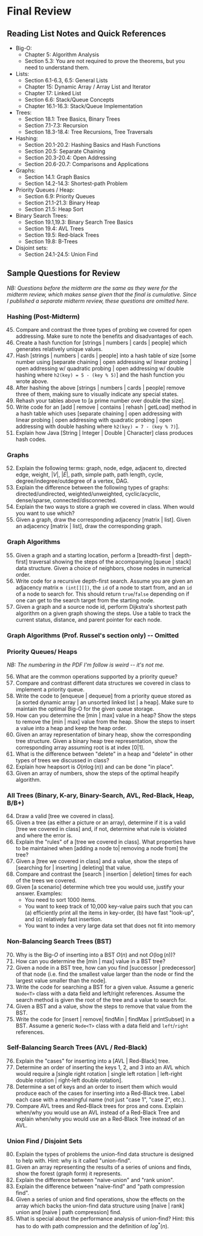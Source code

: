 # Final Review

## Reading List Notes and Quick References

+ Big-O:
  + Chapter 5: Algorithm Analysis
  + Section 5.3: You are not required to prove the theorems, but you need to understand them.
+ Lists:
  + Section 6.1-6.3, 6.5: General Lists
  + Chapter 15: Dynamic Array / Array List and Iterator
  + Chapter 17: Linked List
  + Section 6.6: Stack/Queue Concepts
  + Chapter 16.1-16.3: Stack/Queue Implementation
+ Trees:
  + Section 18.1: Tree Basics, Binary Trees
  + Section 7.1-7.3: Recursion
  + Section 18.3-18.4: Tree Recursions, Tree Traversals
+ Hashing:
  + Section 20.1-20.2: Hashing Basics and Hash Functions
  + Section 20.5: Separate Chaining
  + Section 20.3-20.4: Open Addressing
  + Section 20.6-20.7: Comparisons and Applications
+ Graphs:
  + Section 14.1: Graph Basics
  + Section 14.2-14.3: Shortest-path Problem
+ Priority Queues / Heap:
  + Section 6.9: Priority Queues
  + Section 21.1-21.3: Binary Heap
  + Section 21.5: Heap Sort
+ Binary Search Trees:
  + Section 19.1,19.3: Binary Search Tree Basics
  + Section 19.4: AVL Trees
  + Section 19.5: Red-black Trees
  + Section 19.8: B-Trees
+ Disjoint sets:
  + Section 24.1-24.5: Union Find

## Sample Questions for Review

*NB: Questions before the midterm are the same as they were for the midterm review, which makes sense given that the final is cumulative. Since I published a separate midterm review, these questions are omitted here.*

### Hashing (Post-Midterm)

45. Compare and contrast the three types of probing we covered for open addressing. Make sure to note the benefits and disadvantages of each.
46. Create a hash function for [strings | numbers | cards | people] which generates relatively unique values.
47. Hash [strings | numbers | cards | people] into a hash table of size [some number using [separate chaining | open addressing w/ linear probing | open addressing w/ quadratic probing | open addressing w/ double hashing where `h2(key) = 5 - (key % 5)`] and the hash function you wrote above.
48. After hashing the above [strings | numbers | cards | people] remove three of them, making sure to visually indicate any special states.
49. Rehash your tables above to [a prime number over double the size].
50. Write code for an [add | remove | contains | rehash | getLoad] method in a hash table which uses [separate chaining | open addressing with linear probing | open addressing with quadratic probing | open addressing with double hashing where `h2(key) = 7 - (key % 7)`].
51. Explain how Java [String | Integer | Double | Character] class produces hash codes.

### Graphs

52. Explain the following terms: graph, node, edge, adjacent to, directed edge, weight, $|V|$, $|E|$, path, simple path, path length, cycle, degree/indegree/outdegree of a vertex, DAG.
52. Explain the difference between the following types of graphs: directed/undirected, weighted/unweighted, cyclic/acyclic, dense/sparse, connected/disconnected.
53. Explain the two ways to store a graph we covered in class. When would you want to use which?
54. Given a graph, draw the corresponding adjacency [matrix | list]. Given an adjacency [matrix | list], draw the corresponding graph.

### Graph Algorithms

55. Given a graph and a starting location, perform a [breadth-first | depth-first] traversal showing the steps of the accompanying [queue | stack] data structure. Given a choice of neighbors, chose nodes in numerical order.
56. Write code for a recursive depth-first search. Assume you are given an adjacency matrix `m (int[][])`, the `id` of a node to start from, and an `id` of a node to search for. This should return `true`/`false` depending on if one can get to the search target from the starting node.
57. Given a graph and a source node id, perform Dijkstra's shortest path algorithm on a given graph showing the steps. Use a table to track the current status, distance, and parent pointer for each node.

### Graph Algorithms (Prof. Russel's section only) -- Omitted

### Priority Queues/ Heaps

*NB: The numbering in the PDF I'm follow is weird -- it's not me.*

56. What are the common operations supported by a priority queue?
57. Compare and contrast different data structures we covered in class to implement a priority queue.
58. Write the code to [enqueue | dequeue] from a priority queue stored as [a sorted dynamic array | an unsorted linked list | a heap]. Make sure to maintain the optimal Big-O for the given queue storage.
59. How can you determine the [min | max] value in a heap? Show the steps to remove the [min | max] value from the heap. Show the steps to insert a value into a heap and keep the heap order.
60. Given an array representation of binary heap, show the corresponding tree structure. Given a binary heap tree representation, show the corresponding array assuming root is at index [0|1].
61. What is the difference between "delete" in a heap and "delete" in other types of trees we discussed in class?
62. Explain how heapsort is $O(n \log(n))$ and can be done "in place".
63. Given an array of numbers, show the steps of the optimal heapify algorithm. 

### All Trees (Binary, K-ary, Binary-Search, AVL, Red-Black, Heap, B/B+)

64. Draw a valid [tree we covered in class].
65. Given a tree (as either a picture or an array), determine if it is a valid [tree we covered in class] and, if not, determine what rule is violated and where the error is.
66. Explain the "rules" of a [tree we covered in class]. What properties have to be maintained when [adding a node to| removing a node from] the tree?
67. Given a [tree we covered in class] and a value, show the steps of [searching for | inserting | deleting] that value.
68. Compare and contrast the [search | insertion | deletion] times for each of the trees we covered.
69. Given [a scenario] determine which tree you would use, justify your answer. Examples:
    + You need to sort 1000 items.
    + You want to keep track of 10,000 key-value pairs such that you can (a) efficiently print all
    the items in key-order, (b) have fast "look-up", and (c) relatively fast insertion.
    + You want to index a very large data set that does not fit into memory

### Non-Balancing Search Trees (BST)

70. Why is the Big-$O$ of inserting into a BST $O(n)$ and not $O(\log(n))$?
71. How can you determine the [min | max] value in a BST tree?
72. Given a node in a BST tree, how can you find [successor | predecessor] of that node (i.e. find the smallest value larger than the node or find the largest value smaller than the node].
73. Write the code for searching a BST for a given value. Assume a generic `Node<T>` class with a data field and left/right references. Assume the search method is given the root of the tree and a value to search for.
74. Given a BST and a value, show the steps to remove that value from the BST.
75. Write the code for [insert | remove| findMin | findMax | printSubset] in a BST. Assume a generic `Node<T>` class with a data field and `left`/`right` references.

### Self-Balancing Search Trees (AVL / Red-Black)

76. Explain the "cases" for inserting into a [AVL | Red-Black] tree.
77. Determine an order of inserting the keys 1, 2, and 3 into an AVL which would require a [single right rotation | single left rotation | left-right double rotation | right-left double rotation].
78. Determine a set of keys and an order to insert them which would produce each of the cases for inserting into a Red-Black tree. Label each case with a meaningful name (not just "case 1", "case 2", etc.).
79. Compare AVL trees and Red-Black trees for pros and cons. Explain when/why you would use an AVL instead of a Red-Black Tree and explain when/why you would use an a Red-Black Tree instead of an AVL.

### Union Find / Disjoint Sets

80. Explain the types of problems the union-find data structure is designed to help with. Hint: why is it called "union-find".
81. Given an array representing the results of a series of unions and finds, show the forest (graph form) it represents.
82. Explain the difference between "naive-union" and "rank union".
83. Explain the difference between "naive-find" and "path compression find".
84. Given a series of union and find operations, show the effects on the array which backs the union-find data structure using [naive | rank] union and [naive | path compression] find.
85. What is special about the performance analysis of union-find? Hint: this has to do with path compression and the definition of $log^*(n)$.